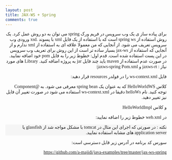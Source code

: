 ```yaml
---
layout: post
title: JAX-WS + Spring
comments: true
---
```


<span style="float:right;direction:rtl;font-family:tahoma">
 برای پیاده ساز ی یک وب سرویس در فریم ورک spring می توان به دو روش عمل کرد. یک روش استفاده از spring ws است که با استفاده از یک فایل xml با پسوند .xsd ورودی وب سرویس تعریف می شود. از آنجایی که من معمولا علاقه ای به استفاده از xml ندارم و از آنجایی که استفاده از jax-ws بسیار ساده تر است از این روش برای تعریف وب سرویس در این پست استفاده شده است.
قدم اول:
خطوط زیر را به فایل pom خود اضافه نمایید. در صورت عدم استفاده از maven باید چند فایل jar به پروژه اضافه کنید. Library های مورد نیاز : jaxws-rt و jaxws-spring
Pom.xml:
 
<script src="https://gist.github.com/a-majidi/071ab1a6dbef929cdcfa.js"></script>

 فایل ws-context.xml را در فولدر resources قرار دهید:
<script src="https://gist.github.com/a-majidi/d2aab54b34c812dd819f.js"></script>

کلاس HelloWorldWS که به عنوان یک spring bean معرفی می شود. به @Component توجه کنید. نام helloWs دقیقا در ws-context.xml استفاده می شود در صورت تغییر آن فایل نیز تغییر دهید.

<script src="https://gist.github.com/a-majidi/7bfe25f5e7b0e2e5fa07.js"></script>
و کلاس HelloWorldImpl
<script src="https://gist.github.com/a-majidi/f1a1dd026da50ef330ec.js"></script>
در web.xml خطوط زیر را اضافه نمایید:

<script src="https://gist.github.com/a-majidi/ebe53987d1334559486f.js"></script>

<div style="background-color:#F5F5F5">
نکته : در صورتی که اجرای این مثال در tomcat با مشکل مواجه شد از glassfish  یا application server  های مشابه استفاده نمایید.
</div>

سورس کد برنامه در آدرس زیر قابل دسترسی است:

https://github.com/a-majidi/java-examples/tree/master/jax-ws-spring


</span>
